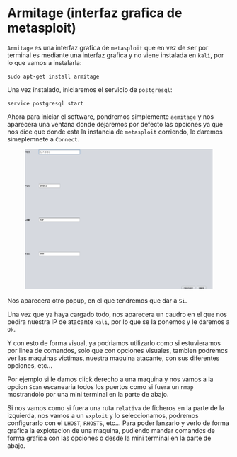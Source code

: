 # Armitage (interfaz grafica de metasploit)

`Armitage` es una interfaz grafica de `metasploit` que en vez de ser por terminal es mediante una interfaz grafica y no viene instalada en `kali`, por lo que vamos a instalarla:

```shell
sudo apt-get install armitage
```

Una vez instalado, iniciaremos el servicio de `postgresql`:

```shell
service postgresql start
```

Ahora para iniciar el software, pondremos simplemente `aemitage` y nos aparecera una ventana donde dejaremos por defecto las opciones ya que nos dice que donde esta la instancia de `metasploit` corriendo, le daremos simeplemnete a `Connect`.

<figure><img src="../../../../.gitbook/assets/image (49) (1).png" alt=""><figcaption></figcaption></figure>

Nos aparecera otro popup, en el que tendremos que dar a `Si`.

Una vez que ya haya cargado todo, nos aparecera un caudro en el que nos pedira nuestra IP de atacante `kali`, por lo que se la ponemos y le daremos a `Ok`.

Y con esto de forma visual, ya podriamos utilizarlo como si estuvieramos por linea de comandos, solo que con opciones visuales, tambien podremos ver las maquinas victimas, nuestra maquina atacante, con sus diferentes opciones, etc...

Por ejemplo si le damos click derecho a una maquina y nos vamos a la opcion `Scan` escanearia todos los puertos como si fuera un `nmap` mostrandolo por una mini terminal en la parte de abajo.

Si nos vamos como si fuera una ruta `relativa` de ficheros en la parte de la izquierda, nos vamos a un `exploit` y lo seleccionamos, podremos configurarlo con el `LHOST`, `RHOSTS`, etc... Para poder lanzarlo y verlo de forma grafica la explotacion de una maquina, pudiendo mandar comandos de forma grafica con las opciones o desde la mini terminal en la parte de abajo.
